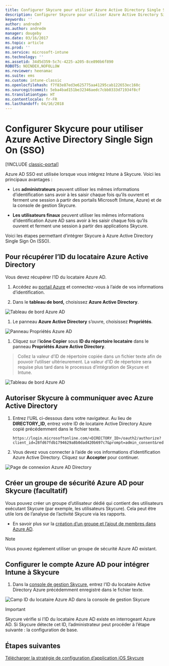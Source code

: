 ```yaml
---
title: Configurer Skycure pour utiliser Azure Active Directory Single Sign On
description: Configurer Skycure pour utiliser Azure Active Directory Single Sign On (SSO)
keywords: ''
author: andredm7
ms.author: andredm
manager: dougeby
ms.date: 03/16/2017
ms.topic: article
ms.prod: ''
ms.service: microsoft-intune
ms.technology: ''
ms.assetid: 34d5d359-5c7c-4225-a205-8ce890b6f890
ROBOTS: NOINDEX,NOFOLLOW
ms.reviewer: heenamac
ms.suite: ems
ms.custom: intune-classic
ms.openlocfilehash: f7f83e87ed3e625775aa41295cab122653ec160c
ms.sourcegitcommit: 5eba4bad151be32346aedc7cbb0333d71934f8cf
ms.translationtype: HT
ms.contentlocale: fr-FR
ms.lasthandoff: 04/16/2018
---
```

# <a name="configure-skycure-to-use-azure-active-directory-single-sign-on-sso"></a>Configurer Skycure pour utiliser Azure Active Directory Single Sign On (SSO)

[!INCLUDE [classic-portal](../includes/classic-portal.md)]

Azure AD SSO est utilisée lorsque vous intégrez Intune à Skycure. Voici les principaux avantages :

-   Les **administrateurs** peuvent utiliser les mêmes informations d’identification sans avoir à les saisir chaque fois qu’ils ouvrent et ferment une session à partir des portails Microsoft (Intune, Azure) et de la console de gestion Skycure.

-   **Les utilisateurs finaux** peuvent utiliser les mêmes informations d’identification Azure AD sans avoir à les saisir chaque fois qu’ils ouvrent et ferment une session à partir des applications Skycure.

Voici les étapes permettant d’intégrer Skycure à Azure Active Directory Single Sign On (SSO).

## <a name="to-retrieve-the-azure-active-directory-tenant-id"></a>Pour récupérer l’ID du locataire Azure Active Directory

Vous devez récupérer l’ID du locataire Azure AD.

1.  Accédez au [portail Azure](https://portal.azure.com/) et connectez-vous à l’aide de vos informations d’identification.

2.  Dans le **tableau de bord,** choisissez **Azure Active Directory**.

![Tableau de bord Azure AD](../media/mtp/skycure-sso-1.png)

1.  Le panneau **Azure Active Directory** s’ouvre, choisissez **Propriétés**.

![Panneau Propriétés Azure AD](../media/mtp/skycure-sso-2.png)

1.  Cliquez sur l’**icône Copier** sous **ID du répertoire locataire** dans le panneau **Propriétés Azure Active Directory**.

> Collez la valeur d’ID de répertoire copiée dans un fichier texte afin de pouvoir l’utiliser ultérieurement. La valeur d’ID de répertoire sera requise plus tard dans le processus d’intégration de Skycure et Intune.

![Tableau de bord Azure AD](../media/mtp/skycure-sso-3.png)

## <a name="allow-skycure-to-communicate-with-azure-active-directory"></a>Autoriser Skycure à communiquer avec Azure Active Directory

1.  Entrez l’URL ci-dessous dans votre navigateur. Au lieu de **DIRECTORY_ID**, entrez votre ID de locataire Active Directory Azure copié précédemment dans le fichier texte.

        https://login.microsoftonline.com/<DIRECTORY_ID>/oauth2/authorize?client_id=28fd67fdb1794629a8b0dad420b697c7&prompt=admin_consent&redirect_uri=https%3A%2F%2Fmc.skycure.com%2Fapi%2Fexternal%2Fmdm%2Faad_app_consent%2Fmanagement_callback&response_type=code

2.  Vous devez vous connecter à l’aide de vos informations d’identification Azure Active Directory. Cliquez sur **Accepter** pour continuer.

![Page de connexion Azure AD Directory](../media/mtp/skycure-sso-4.png)

## <a name="create-an-azure-ad-security-group-for-skycure-optional"></a>Créer un groupe de sécurité Azure AD pour Skycure (facultatif)

Vous pouvez créer un groupe d’utilisateur dédié qui contient des utilisateurs exécutant Skycure (par exemple, les utilisateurs Skycure). Cela peut être utile lors de l’analyse de l’activité Skycure via les rapports.

-   En savoir plus sur la [création d’un groupe et l’ajout de membres dans Azure AD](https://docs.microsoft.com/azure/active-directory/active-directory-groups-create-azure-portal).

> [!NOTE] 
> Vous pouvez également utiliser un groupe de sécurité Azure AD existant.

## <a name="configure-the-azure-ad-account-to-integrate-intune-with-skycure"></a>Configurer le compte Azure AD pour intégrer Intune à Skycure

1.  Dans la [console de gestion Skycure](https://aad.skycure.com/), entrez l’ID du locataire Active Directory Azure précédemment enregistré dans le fichier texte.

![Camp ID du locataire Azure AD dans la console de gestion Skycure](../media/mtp/skycure-sso-5.png)

> [!IMPORTANT] 
> Skycure vérifie si l’ID du locataire Azure AD existe en interrogeant Azure AD. Si Skycure détecte cet ID, l’administrateur peut procéder à l’étape suivante : la configuration de base.

## <a name="next-steps"></a>Étapes suivantes

[Télécharger la stratégie de configuration d’application iOS Skycure](/intune-classic/deploy-use/download-skycure-ios-app-configuration-policy)
